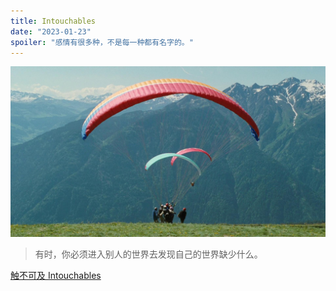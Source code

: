 ```yaml
---
title: Intouchables
date: "2023-01-23"
spoiler: "感情有很多种，不是每一种都有名字的。"
---
```


![intouchables](230123_intouchables.jpeg)

> 有时，你必须进入别人的世界去发现自己的世界缺少什么。

[触不可及 Intouchables](https://movie.douban.com/subject/6786002/)
